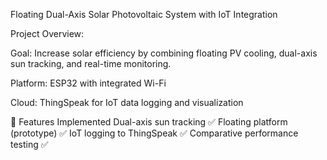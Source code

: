 Floating Dual-Axis Solar Photovoltaic System with IoT Integration

Project Overview:

Goal: Increase solar efficiency by combining floating PV cooling, dual-axis sun tracking, and real-time monitoring.

Platform: ESP32 with integrated Wi-Fi

Cloud: ThingSpeak for IoT data logging and visualization

🔧 Features Implemented
Dual-axis sun tracking	         ✅
Floating platform (prototype)	 ✅
IoT logging to ThingSpeak	     ✅
Comparative performance testing  ✅

